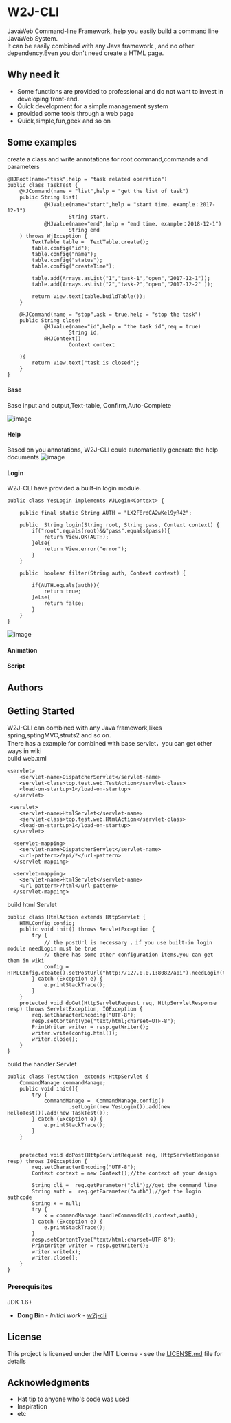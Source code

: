 # W2J-CLI

JavaWeb Command-line Framework, help you easily build a command line JavaWeb System.  
It can be easily combined with any Java framework , and no other dependency.Even you don't need create a HTML page.



## Why need it
- Some functions are provided to professional and do not want to invest in developing front-end.
- Quick development for a simple management system
- provided some tools through a web page
- Quick,simple,fun,geek and so on





## Some examples
create a class and write annotations for root command,commands and parameters

```
@HJRoot(name="task",help = "task related operation")
public class TaskTest {
    @HJCommand(name = "list",help = "get the list of task")
    public String list(
            @HJValue(name="start",help = "start time. example：2017-12-1")
                    String start,
            @HJValue(name="end",help = "end time. example：2018-12-1")
                    String end
    ) throws WjException {
        TextTable table =  TextTable.create();
        table.config("id");
        table.config("name");
        table.config("status");
        table.config("createTime");

        table.add(Arrays.asList("1","task-1","open","2017-12-1"));
        table.add(Arrays.asList("2","task-2","open","2017-12-2" ));

        return View.text(table.buildTable());
    }

    @HJCommand(name = "stop",ask = true,help = "stop the task")
    public String close(
            @HJValue(name="id",help = "the task id",req = true)
                    String id,
            @HJContext()
                    Context context

    ){
        return View.text("task is closed");
    }
}
```
#### Base
Base input and output,Text-table, Confirm,Auto-Complete

![image](https://raw.githubusercontent.com/wiki/frost373/w2j-cli/img/base.gif)


#### Help
Based on you annotations, W2J-CLI could automatically generate the help documents
![image](https://raw.githubusercontent.com/wiki/frost373/w2j-cli/img/help.gif)


#### Login
 W2J-CLI have provided a built-in login module.

```
public class YesLogin implements WJLogin<Context> {

    public final static String AUTH = "LX2F8rdCA2wKel9yR42";

    public  String login(String root, String pass, Context context) {
        if("root".equals(root)&&"pass".equals(pass)){
            return View.OK(AUTH);
        }else{
            return View.error("error");
        }
    }

    public  boolean filter(String auth, Context context) {

        if(AUTH.equals(auth)){
            return true;
        }else{
            return false;
        }
    }
}
```
![image](https://raw.githubusercontent.com/wiki/frost373/w2j-cli/img/login.gif)

#### Animation


#### Script








## Authors

## Getting Started

W2J-CLI can combined with any Java framework,likes spring,sptingMVC,struts2 and so on.   
There has a example for combined with base servlet，you can get other ways in wiki    
build web.xml   
```
<servlet>
    <servlet-name>DispatcherServlet</servlet-name>
    <servlet-class>top.test.web.TestAction</servlet-class>
    <load-on-startup>1</load-on-startup>
  </servlet>

 <servlet>
    <servlet-name>HtmlServlet</servlet-name>
    <servlet-class>top.test.web.HtmlAction</servlet-class>
    <load-on-startup>1</load-on-startup>
  </servlet>
 
  <servlet-mapping>
    <servlet-name>DispatcherServlet</servlet-name>
    <url-pattern>/api/*</url-pattern>
  </servlet-mapping>

  <servlet-mapping>
    <servlet-name>HtmlServlet</servlet-name>
    <url-pattern>/html</url-pattern>
  </servlet-mapping>
```

build html Servlet   
```
public class HtmlAction extends HttpServlet {
    HTMLConfig config;
    public void init() throws ServletException {
        try {
            // the postUrl is necessary ，if you use built-in login module needLogin must be true
            // there has some other configuration items,you can get them in wiki
            config =  HTMLConfig.cteate().setPostUrl("http://127.0.0.1:8082/api").needLogin(true).build();
        } catch (Exception e) {
            e.printStackTrace();
        }
    }
    protected void doGet(HttpServletRequest req, HttpServletResponse resp) throws ServletException, IOException {
        req.setCharacterEncoding("UTF-8");
        resp.setContentType("text/html;charset=UTF-8");
        PrintWriter writer = resp.getWriter();
        writer.write(config.html());
        writer.close();
    }
}
```
build the handler Servlet   
```
public class TestAction  extends HttpServlet {
    CommandManage commandManage;
    public void init(){
        try {
            commandManage =  CommandManage.config()
                    .setLogin(new YesLogin()).add(new HelloTest()).add(new TaskTest());
        } catch (Exception e) {
            e.printStackTrace();
        }
    }


    protected void doPost(HttpServletRequest req, HttpServletResponse resp) throws IOException {
        req.setCharacterEncoding("UTF-8");
        Context context = new Context();//the context of your design
        
        String cli =  req.getParameter("cli");//get the command line
        String auth =  req.getParameter("auth");//get the login authcode
        String x = null;
        try {
            x = commandManage.handleCommand(cli,context,auth);
        } catch (Exception e) {
            e.printStackTrace();
        }
        resp.setContentType("text/html;charset=UTF-8");
        PrintWriter writer = resp.getWriter();
        writer.write(x);
        writer.close();
    }
}
```

### Prerequisites

JDK 1.6+ 

* **Dong Bin** - *Initial work* - [w2j-cli](http://thinkin.top)

## License

This project is licensed under the MIT License - see the [LICENSE.md](LICENSE.md) file for details

## Acknowledgments

* Hat tip to anyone who's code was used
* Inspiration
* etc

